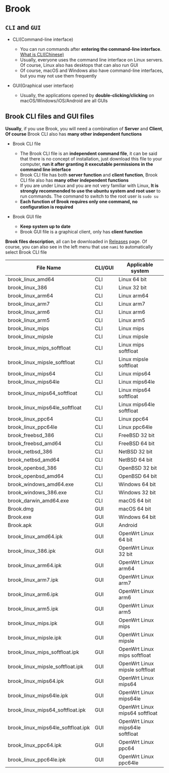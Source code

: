 # Brook

## `CLI` and `GUI`

-   CLI(Command-line interface)

    -   You can run commands after **entering the command-line interface**. [What is CLI(Chinese)](https://talks.txthinking.com/)
    -   Usually, everyone uses the command line interface on Linux servers. Of course, Linux also has desktops that can also run GUI
    -   Of course, macOS and Windows also have command-line interfaces, but you may not use them frequently

-   GUI(Graphical user interface)

    -   Usually, the applications opened by **double-clicking/clicking** on macOS/Windows/iOS/Android are all GUIs

## Brook CLI files and GUI files

**Usually**, if you use Brook, you will need a combination of **Server** and **Client**, **Of course** Brook CLI also has **many other independent functions**

-   Brook CLI file

    -   The Brook CLI file is an **independent command file**, it can be said that there is no concept of installation, just download this file to your computer, **run it after granting it executable permissions in the command line interface**
    -   Brook CLI file has both **server function** and **client function**, Brook CLI file also has **many other independent functions**
    -   If you are under Linux and you are not very familiar with Linux, **It is strongly recommended to use the ubuntu system and root user** to run commands. The command to switch to the root user is `sudo su`
    -   **Each function of Brook requires only one command, no configuration is required**

-   Brook GUI file

    -   **Keep system up to date**
    -   Brook GUI file is a graphical client, only has **client function**

**Brook files description**, all can be downloaded in [Releases](https://github.com/txthinking/brook/releases) page. Of course, you can also see in the left menu that use `nami` to automatically select Brook CLI file

| File Name                          | CLI/GUI | Applicable system                |
| ---------------------------------- | ------- | -------------------------------- |
| brook_linux_amd64                  | CLI     | Linux 64 bit                     |
| brook_linux_386                    | CLI     | Linux 32 bit                     |
| brook_linux_arm64                  | CLI     | Linux arm64                      |
| brook_linux_arm7                   | CLI     | Linux arm7                       |
| brook_linux_arm6                   | CLI     | Linux arm6                       |
| brook_linux_arm5                   | CLI     | Linux arm5                       |
| brook_linux_mips                   | CLI     | Linux mips                       |
| brook_linux_mipsle                 | CLI     | Linux mipsle                     |
| brook_linux_mips_softfloat         | CLI     | Linux mips softfloat             |
| brook_linux_mipsle_softfloat       | CLI     | Linux mipsle softfloat           |
| brook_linux_mips64                 | CLI     | Linux mips64                     |
| brook_linux_mips64le               | CLI     | Linux mips64le                   |
| brook_linux_mips64_softfloat       | CLI     | Linux mips64 softfloat           |
| brook_linux_mips64le_softfloat     | CLI     | Linux mips64le softfloat         |
| brook_linux_ppc64                  | CLI     | Linux ppc64                      |
| brook_linux_ppc64le                | CLI     | Linux ppc64le                    |
| brook_freebsd_386                  | CLI     | FreeBSD 32 bit                   |
| brook_freebsd_amd64                | CLI     | FreeBSD 64 bit                   |
| brook_netbsd_386                   | CLI     | NetBSD 32 bit                    |
| brook_netbsd_amd64                 | CLI     | NetBSD 64 bit                    |
| brook_openbsd_386                  | CLI     | OpenBSD 32 bit                   |
| brook_openbsd_amd64                | CLI     | OpenBSD 64 bit                   |
| brook_windows_amd64.exe            | CLI     | Windows 64 bit                   |
| brook_windows_386.exe              | CLI     | Windows 32 bit                   |
| brook_darwin_amd64.exe             | CLI     | macOS 64 bit                     |
| Brook.dmg                          | GUI     | macOS 64 bit                     |
| Brook.exe                          | GUI     | Windows 64 bit                   |
| Brook.apk                          | GUI     | Android                          |
| brook_linux_amd64.ipk              | GUI     | OpenWrt Linux 64 bit             |
| brook_linux_386.ipk                | GUI     | OpenWrt Linux 32 bit             |
| brook_linux_arm64.ipk              | GUI     | OpenWrt Linux arm64              |
| brook_linux_arm7.ipk               | GUI     | OpenWrt Linux arm7               |
| brook_linux_arm6.ipk               | GUI     | OpenWrt Linux arm6               |
| brook_linux_arm5.ipk               | GUI     | OpenWrt Linux arm5               |
| brook_linux_mips.ipk               | GUI     | OpenWrt Linux mips               |
| brook_linux_mipsle.ipk             | GUI     | OpenWrt Linux mipsle             |
| brook_linux_mips_softfloat.ipk     | GUI     | OpenWrt Linux mips softfloat     |
| brook_linux_mipsle_softfloat.ipk   | GUI     | OpenWrt Linux mipsle softfloat   |
| brook_linux_mips64.ipk             | GUI     | OpenWrt Linux mips64             |
| brook_linux_mips64le.ipk           | GUI     | OpenWrt Linux mips64le           |
| brook_linux_mips64_softfloat.ipk   | GUI     | OpenWrt Linux mips64 softfloat   |
| brook_linux_mips64le_softfloat.ipk | GUI     | OpenWrt Linux mips64le softfloat |
| brook_linux_ppc64.ipk              | GUI     | OpenWrt Linux ppc64              |
| brook_linux_ppc64le.ipk            | GUI     | OpenWrt Linux ppc64le            |
